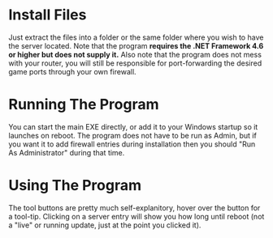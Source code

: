 # Install Files
Just extract the files into a folder or the same folder where you wish to have the server located.  Note that the program **requires the .NET Framework 4.6 or higher but does not supply it.**
Also note that the program does not mess with your router, you will still be responsible for port-forwarding the desired game ports through your own firewall.

# Running The Program
You can start the main EXE directly, or add it to your Windows startup so it launches on reboot.  The program does not have to be run as Admin, but if you want it to add firewall entries during installation then you should "Run As Administrator" during that time.

# Using The Program
The tool buttons are pretty much self-explanitory, hover over the button for a tool-tip.  Clicking on a server entry will show you how long until reboot (not a "live" or running update, just at the point you clicked it).

